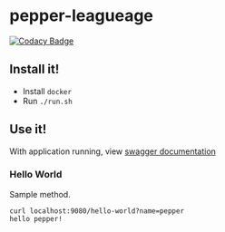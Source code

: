 # pepper-leagueage

[![Codacy Badge](https://app.codacy.com/project/badge/Grade/8b34aee470be40bba21ab28291940fcf)](https://www.codacy.com/gh/jasonray/pepper-leagueage/dashboard?utm_source=github.com&amp;utm_medium=referral&amp;utm_content=jasonray/pepper-leagueage&amp;utm_campaign=Badge_Grade)

## Install it!
- Install `docker`
- Run `./run.sh`

## Use it!

With application running, view [swagger documentation](http://localhost:9080/swagger-ui.html#/hello-controller)

### Hello World
Sample method.

```
curl localhost:9080/hello-world?name=pepper
hello pepper! 
```
